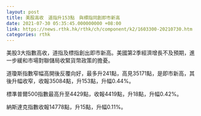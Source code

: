 ```yaml
---
layout: post
title: 美股高收　道指升153點　與標指同創即市新高
date: 2021-07-30 05:35:45.000000000 +08:00
link: https://news.rthk.hk/rthk/ch/component/k2/1603300-20210730.htm
categories: rthk
---
```


美股3大指數高收，道指及標指創出即市新高。美國第2季經濟增長不及預期，進一步緩和市場對聯儲局收緊貨幣政策的擔憂。

道瓊斯指數窄幅高開後反覆向好，最多升241點，高見35171點，是即市新高，其後升幅收窄，收報35084點，升153點，升幅0.44%。

標準普爾500指數最高升至4429點，收報4419點，升18點，升幅0.42%。

納斯達克指數收報14778點，升15點，升幅0.11%。
